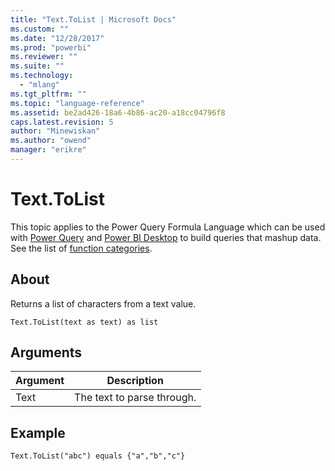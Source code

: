 ```yaml
---
title: "Text.ToList | Microsoft Docs"
ms.custom: ""
ms.date: "12/28/2017"
ms.prod: "powerbi"
ms.reviewer: ""
ms.suite: ""
ms.technology: 
  - "mlang"
ms.tgt_pltfrm: ""
ms.topic: "language-reference"
ms.assetid: be2ad426-18a6-4b86-ac20-a18cc04796f8
caps.latest.revision: 5
author: "Minewiskan"
ms.author: "owend"
manager: "erikre"
---
```

# Text.ToList
This topic applies to the Power Query Formula Language which can be used with [Power Query](https://support.office.com/article/Introduction-to-Microsoft-Power-Query-for-Excel-6E92E2F4-2079-4E1F-BAD5-89F6269CD605) and [Power BI Desktop](http://go.microsoft.com/fwlink/p/?LinkId=618607) to build queries that mashup data. See the list of [function categories](https://msdn.microsoft.com/en-us/library/mt211003.aspx).  
  
## About  
Returns a list of characters from a text value.  
  
```  
Text.ToList(text as text) as list  
```  
  
## Arguments  
  
|Argument|Description|  
|------------|---------------|  
|Text|The text to parse through.|  
  
## Example  
  
```  
Text.ToList("abc") equals {"a","b","c"}  
```  
